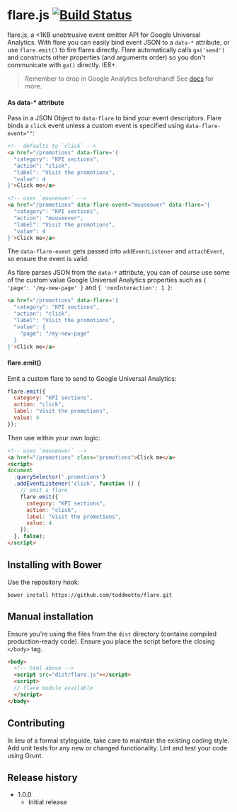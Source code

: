 # flare.js [![Build Status](https://travis-ci.org/toddmotto/flare.png)](https://travis-ci.org/toddmotto/flare)

flare.js, a &lt;1KB unobtrusive event emitter API for Google Universal Analytics. With flare you can easily bind event JSON to a `data-*` attribute, or use `flare.emit()` to fire flares directly. Flare automatically calls `ga('send')` and constructs other properties (and arguments order) so you don't communicate with `ga()` directly. IE8+.

> Remember to drop in Google Analytics beforehand! See [docs](https://developers.google.com/analytics/devguides/collection/analyticsjs/events#crossbrowser) for more.

#### As data-* attribute
Pass in a JSON Object to `data-flare` to bind your event descriptors. Flare binds a `click` event unless a custom event is specified using `data-flare-event=""`:

```html
<!-- defaults to `click` -->
<a href="/promotions" data-flare='{
  "category": "KPI sections",
  "action": "click",
  "label": "Visit the promotions",
  "value": 4
}'>Click me</a>

<!-- uses `mouseover` -->
<a href="/promotions" data-flare-event="mouseover" data-flare='{
  "category": "KPI sections",
  "action": "mouseover",
  "label": "Visit the promotions",
  "value": 4
}'>Click me</a>
```

The `data-flare-event` gets passed into `addEventListener` and `attachEvent`, so ensure the event is valid.

As flare parses JSON from the `data-*` attribute, you can of course use some of the custom value Google Universal Analytics properties such as `{ 'page': '/my-new-page' }` and `{ 'nonInteraction': 1 }`:

```html
<a href="/promotions" data-flare='{
  "category": "KPI sections",
  "action": "click",
  "label": "Visit the promotions",
  "value": {
    "page": "/my-new-page"
  }
}'>Click me</a>
```

#### flare.emit()
Emit a custom flare to send to Google Universal Analytics:

```js
flare.emit({
  category: "KPI sections",
  action: "click",
  label: "Visit the promotions",
  value: 4
});
```

Then use within your own logic:

```html
<!-- uses `mouseover` -->
<a href="/promotions" class="promotions">Click me</a>
<script>
document
  .querySelector('.promotions')
  .addEventListener('click', function () {
    // emit a flare
    flare.emit({
      category: "KPI sections",
      action: "click",
      label: "Visit the promotions",
      value: 4
    });
  }, false);
</script>
```

## Installing with Bower
Use the repository hook:

```
bower install https://github.com/toddmotto/flare.git
```

## Manual installation
Ensure you're using the files from the `dist` directory (contains compiled production-ready code). Ensure you place the script before the closing `</body>` tag.
  
```html
<body>
  <!-- html above -->
  <script src="dist/flare.js"></script>
  <script>
  // flare module available
  </script>
</body>
```

## Contributing
In lieu of a formal styleguide, take care to maintain the existing coding style. Add unit tests for any new or changed functionality. Lint and test your code using Grunt.

## Release history

- 1.0.0
  - Initial release
